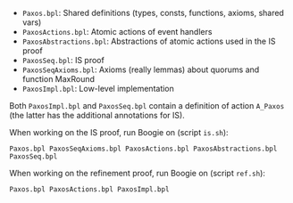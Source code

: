 * `Paxos.bpl`: Shared definitions (types, consts, functions, axioms, shared vars)
* `PaxosActions.bpl`: Atomic actions of event handlers
* `PaxosAbstractions.bpl`: Abstractions of atomic actions used in the IS proof
* `PaxosSeq.bpl`: IS proof
* `PaxosSeqAxioms.bpl`: Axioms (really lemmas) about quorums and function MaxRound
* `PaxosImpl.bpl`: Low-level implementation

Both `PaxosImpl.bpl` and `PaxosSeq.bpl` contain a definition of action `A_Paxos`
(the latter has the additional annotations for IS).

When working on the IS proof, run Boogie on (script `is.sh`):

```
Paxos.bpl PaxosSeqAxioms.bpl PaxosActions.bpl PaxosAbstractions.bpl PaxosSeq.bpl
```

When working on the refinement proof, run Boogie on (script `ref.sh`):

```
Paxos.bpl PaxosActions.bpl PaxosImpl.bpl
```
